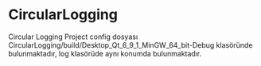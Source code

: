 # CircularLogging
Circular Logging Project
config dosyası CircularLogging/build/Desktop_Qt_6_9_1_MinGW_64_bit-Debug klasöründe bulunmaktadır, log klasörüde aynı konumda bulunmaktadır.
